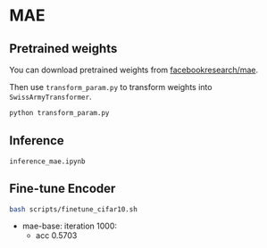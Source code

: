 # MAE

## Pretrained weights

You can download pretrained weights from [facebookresearch/mae](https://github.com/facebookresearch/mae/issues/8).

Then use `transform_param.py` to transform weights into `SwissArmyTransformer`.

```bash
python transform_param.py
```

## Inference

`inference_mae.ipynb`

## Fine-tune Encoder

```bash
bash scripts/finetune_cifar10.sh
```

* mae-base: iteration 1000:
    * acc 0.5703